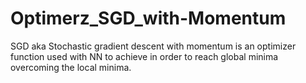# Optimerz_SGD_with-Momentum
SGD aka Stochastic gradient descent with momentum is an optimizer function used with NN to achieve in order to reach global minima overcoming the local minima.
